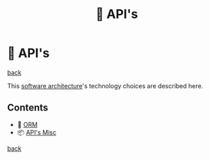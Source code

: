 ﻿---
title: "🎁 API's"
---

🎁 API's
========

[back](..)

This [software architecture](..\index.md)'s technology choices are described here.

Contents
--------

- 📀 [ORM](misc.md)
- 📦 [API's Misc](misc.md)

[back](..)
